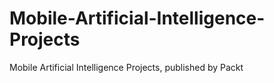 # Mobile-Artificial-Intelligence-Projects
Mobile Artificial Intelligence Projects, published by Packt
